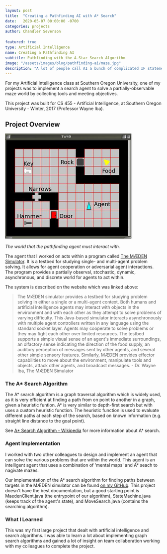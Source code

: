 ```yaml
---
layout: post
title:  "Creating a Pathfinding AI with A* Search"
date:   2020-05-07 00:00:00 -0700
categories: projects
author: Chandler Severson

featured: true
type: Artificial Intelligence
name: Creating a Pathfinding AI
subtitle: Pathfinding with the A-Star Search Algorithm
image: "/assets/images/blog/pathfinding-ai/maze.jpg"
description: "A lot of people call AI a bunch of complicated IF statements -- well, in this school project, that's definitely the case... In this project, I created an AI that can solve complex mazes with the A* search algorithm. Read more to learn a bit about A* search, the environment the agent acted in, and my takeaways from the project."
---
```


For my Artificial Intelligence class at Southern Oregon University, one of my projects was to implement a search agent to solve a partially-observable maze world by collecting tools and meeting objectives. 

This project was built for CS 455 - Artificial Intelligence, at Southern Oregon University - Winter, 2017 (Professor Wayne Iba).


## Project Overview

![](/assets/images/blog/pathfinding-ai/world.png)

*The world that the pathfinding agent must interact with.*

The agent that I worked on acts within a program called [The MÆDEN Simulator](https://www.westmont.edu/~iba/maeden/). It is a testbed for studying single- and multi-agent problem solving. It allows for agent cooperation or adversarial agent interactions. The program provides a partially observal, stochastic, dynamic, asynchronous, and discrete world for agents to act within.  

The system is described on the website which was linked above:

> The MÆDEN simulator provides a testbed for studying problem solving in either a single or a multi-agent context. Both humans and artificial intelligence agents may interact with objects in the environment and with each other as they attempt to solve problems of varying difficulty. This Java-based simulator interacts asynchronously with multiple agent controllers written in any language using the standard socket layer. Agents may cooperate to solve problems or they may fight each other over limited resources. The testbed supports a simple visual sense of an agent's immediate surroundings, an olfactory sense indicating the direction of the food supply, an auditory perception of messages sent by other agents, and several other simple sensory features. Similarly, MÆDEN provides effector capabilities to move about the environment, manipulate tools and objects, attack other agents, and broadcast messages. <span>- Dr. Wayne Iba, The MÆDEN Simulator</span>

### The A* Search Algorithm
The A* search algorithm is a graph traversal algorithm which is widely used, as it is very efficient at finding a path from on point to another in a graph, given a heuristic funtion. A* is very similar to depth-first search but with uses a custom heuristic function. The heuristic function is used to evaluate different paths at each step of the search, based on known information (e.g. straight line distance to the goal point). 

See [A* Search Algorithm - Wikipedia](https://en.wikipedia.org/wiki/A*_search_algorithm) for more information about A* search.

### Agent Implementation

I worked with two other colleagues to design and implement an agent that can solve the various problems that are within the world. This agent is an intelligent agent that uses a combination of 'mental maps' and A* seach to nagivate mazes.

Our implementation of the A* search algorithm for finding paths between targets in the MÆDEN simulator can be found [on my GitHub](https://github.com/chandl/AI-SearchAgent). This project doesn't have the best documentation, but a good starting point is MaedenClient.java (the entrypoint of our algorithm), StateMachine.java (keeps track of the agent's state), and MoveSearch.java (contains the searching algorithm).

### What I Learned

This was my first large project that dealt with artificial intelligence and search algorithms. I was able to learn a lot about implementing graph search algorithms and gained a lot of insight on team collaboration working with my colleagues to complete the project.